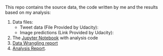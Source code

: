 This repo contains the source data, the code written by me and the results based on my analysis:
1. Data files:
    * Tweet data (File Provided by Udacity):
    * Image predictions (Link Provided by Udacity):
2. The [Jupyter Notebook](./wrangle_act.ipynb) with analysis code
3. [Data Wrangling report](./wrangle_report.ipynb)
4. [Analysis Report](./Analysis%20Report.md).
